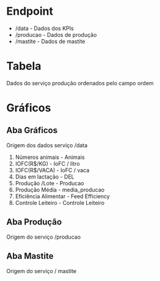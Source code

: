 # Endpoint
* /data - Dados dos KPIs
* /producao - Dados de produção
* /mastite - Dados de mastite

# Tabela
 Dados do serviço produção ordenados pelo campo ordem

# Gráficos
## Aba Gráficos 
Origem dos dados serviço /data

1. Números animais -   Animais
1. IOFC(R$/KG) - IoFC / litro
1. IOFC(R$/VACA) - IoFC / vaca
1. Dias em lactação - DEL
1. Produção /Lote - Producao
1. Produção Média - media_producao
1. Eficiência Alimentar - Feed Efficiency
1. Controle Leiteiro -  Controle Leiteiro

## Aba Produção
Origem do serviço /producao
## Aba Mastite
Origem do serviço / mastite